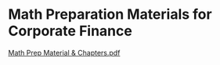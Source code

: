 # Math Preparation Materials for Corporate Finance
[Math Prep Material & Chapters.pdf](https://github.com/user-attachments/files/22079452/Math.Prep.Material.Chapters.pdf)
